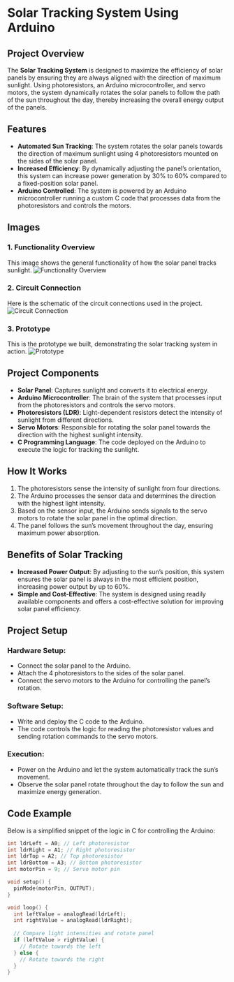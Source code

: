 # Solar Tracking System Using Arduino

## Project Overview
The **Solar Tracking System** is designed to maximize the efficiency of solar panels by ensuring they are always aligned with the direction of maximum sunlight. Using photoresistors, an Arduino microcontroller, and servo motors, the system dynamically rotates the solar panels to follow the path of the sun throughout the day, thereby increasing the overall energy output of the panels.

## Features
- **Automated Sun Tracking**: The system rotates the solar panels towards the direction of maximum sunlight using 4 photoresistors mounted on the sides of the solar panel.
- **Increased Efficiency**: By dynamically adjusting the panel’s orientation, this system can increase power generation by 30% to 60% compared to a fixed-position solar panel.
- **Arduino Controlled**: The system is powered by an Arduino microcontroller running a custom C code that processes data from the photoresistors and controls the motors.

## Images

### 1. Functionality Overview
This image shows the general functionality of how the solar panel tracks sunlight.
![Functionality Overview](images/functionality.png)

### 2. Circuit Connection
Here is the schematic of the circuit connections used in the project.
![Circuit Connection](images/circuit_connection.png)

### 3. Prototype
This is the prototype we built, demonstrating the solar tracking system in action.
![Prototype](images/prototype.png)

## Project Components
- **Solar Panel**: Captures sunlight and converts it to electrical energy.
- **Arduino Microcontroller**: The brain of the system that processes input from the photoresistors and controls the servo motors.
- **Photoresistors (LDR)**: Light-dependent resistors detect the intensity of sunlight from different directions.
- **Servo Motors**: Responsible for rotating the solar panel towards the direction with the highest sunlight intensity.
- **C Programming Language**: The code deployed on the Arduino to execute the logic for tracking the sunlight.

## How It Works
1. The photoresistors sense the intensity of sunlight from four directions.
2. The Arduino processes the sensor data and determines the direction with the highest light intensity.
3. Based on the sensor input, the Arduino sends signals to the servo motors to rotate the solar panel in the optimal direction.
4. The panel follows the sun’s movement throughout the day, ensuring maximum power absorption.

## Benefits of Solar Tracking
- **Increased Power Output**: By adjusting to the sun’s position, this system ensures the solar panel is always in the most efficient position, increasing power output by up to 60%.
- **Simple and Cost-Effective**: The system is designed using readily available components and offers a cost-effective solution for improving solar panel efficiency.

## Project Setup

### Hardware Setup:
- Connect the solar panel to the Arduino.
- Attach the 4 photoresistors to the sides of the solar panel.
- Connect the servo motors to the Arduino for controlling the panel’s rotation.

### Software Setup:
- Write and deploy the C code to the Arduino.
- The code controls the logic for reading the photoresistor values and sending rotation commands to the servo motors.

### Execution:
- Power on the Arduino and let the system automatically track the sun’s movement.
- Observe the solar panel rotate throughout the day to follow the sun and maximize energy generation.

## Code Example
Below is a simplified snippet of the logic in C for controlling the Arduino:

```c
int ldrLeft = A0; // Left photoresistor
int ldrRight = A1; // Right photoresistor
int ldrTop = A2; // Top photoresistor
int ldrBottom = A3; // Bottom photoresistor
int motorPin = 9; // Servo motor pin

void setup() {
  pinMode(motorPin, OUTPUT);
}

void loop() {
  int leftValue = analogRead(ldrLeft);
  int rightValue = analogRead(ldrRight);
  
  // Compare light intensities and rotate panel
  if (leftValue > rightValue) {
    // Rotate towards the left
  } else {
    // Rotate towards the right
  }
}
```

